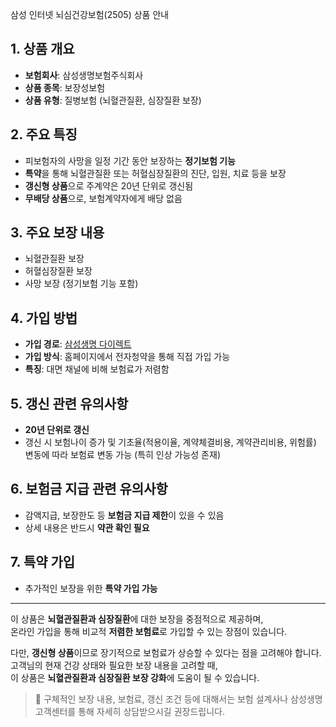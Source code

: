 삼성 인터넷 뇌심건강보험(2505) 상품 안내

## 1. 상품 개요

- **보험회사**: 삼성생명보험주식회사
- **상품 종목**: 보장성보험
- **상품 유형**: 질병보험 (뇌혈관질환, 심장질환 보장)

## 2. 주요 특징

- 피보험자의 사망을 일정 기간 동안 보장하는 **정기보험 기능**
- **특약**을 통해 뇌혈관질환 또는 허혈심장질환의 진단, 입원, 치료 등을 보장
- **갱신형 상품**으로 주계약은 20년 단위로 갱신됨
- **무배당 상품**으로, 보험계약자에게 배당 없음

## 3. 주요 보장 내용

- 뇌혈관질환 보장
- 허혈심장질환 보장
- 사망 보장 (정기보험 기능 포함)

## 4. 가입 방법

- **가입 경로**: [삼성생명 다이렉트](http://direct.samsunglife.com)
- **가입 방식**: 홈페이지에서 전자청약을 통해 직접 가입 가능
- **특징**: 대면 채널에 비해 보험료가 저렴함

## 5. 갱신 관련 유의사항

- **20년 단위로 갱신**
- 갱신 시 보험나이 증가 및 기초율(적용이율, 계약체결비용, 계약관리비용, 위험률) 변동에 따라 보험료 변동 가능 (특히 인상 가능성 존재)

## 6. 보험금 지급 관련 유의사항

- 감액지급, 보장한도 등 **보험금 지급 제한**이 있을 수 있음
- 상세 내용은 반드시 **약관 확인 필요**

## 7. 특약 가입

- 추가적인 보장을 위한 **특약 가입 가능**

---

이 상품은 **뇌혈관질환과 심장질환**에 대한 보장을 중점적으로 제공하며,  
온라인 가입을 통해 비교적 **저렴한 보험료**로 가입할 수 있는 장점이 있습니다.

다만, **갱신형 상품**이므로 장기적으로 보험료가 상승할 수 있다는 점을 고려해야 합니다.  
고객님의 현재 건강 상태와 필요한 보장 내용을 고려할 때,  
이 상품은 **뇌혈관질환과 심장질환 보장 강화**에 도움이 될 수 있습니다.

> 📌 구체적인 보장 내용, 보험료, 갱신 조건 등에 대해서는 보험 설계사나 삼성생명 고객센터를 통해 자세히 상담받으시길 권장드립니다.
